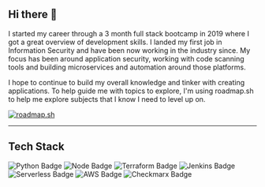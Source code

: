 ## Hi there 👋

I started my career through a 3 month full stack bootcamp in 2019 where I got a great overview of development skills. I landed my first job in Information Security and have been now working in the industry since. My focus has been around application security, working with code scanning tools and building microservices and automation around those platforms. 

I hope to continue to build my overall knowledge and tinker with creating applications. To help guide me with topics to explore, I'm using roadmap.sh to help me explore subjects that I know I need to level up on. 

[![roadmap.sh](https://roadmap.sh/card/wide/678115ac70129741a8ce95ac?variant=dark)](https://roadmap.sh)

---

## Tech Stack

![Python Badge](https://img.shields.io/badge/Python-3776AB?logo=python&logoColor=fff&style=for-the-badge)
![Node Badge](https://img.shields.io/badge/Node.js-F7DF1E?logo=nodedotjs&logoColor=000&style=for-the-badge)
![Terraform Badge](https://img.shields.io/badge/Terraform-3776AB?logo=terraform&logoColor=fff&style=for-the-badge)
![Jenkins Badge](https://img.shields.io/badge/Jenkins-F7DF1E?logo=jenkins&logoColor=000&style=for-the-badge)
![Serverless Badge](https://img.shields.io/badge/Serverless-3776AB?logo=serverless&logoColor=fff&style=for-the-badge)
![AWS Badge](https://img.shields.io/badge/AWSLambda-F7DF1E?logo=awslambda&logoColor=000&style=for-the-badge)
![Checkmarx Badge](https://img.shields.io/badge/Checkmarx-3776AB?logo=checkmarx&logoColor=fff&style=for-the-badge)
